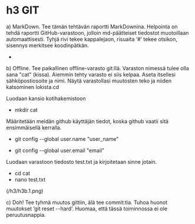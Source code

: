 # h3 GIT

a) MarkDown. Tee tämän tehtävän raportti MarkDownina. Helpointa on tehdä raportti GitHub-varastoon, jolloin md-päätteiset tiedostot muotoillaan automaattisesti. Tyhjä rivi tekee kappalejaon, risuaita ‘#’ tekee otsikon, sisennys merkitsee koodinpätkän.

-

b) Offline. Tee paikallinen offline-varasto git:llä. Varaston nimessä tulee olla sana "cat" (kissa). Aiemmin tehty varasto ei siis kelpaa. Aseta itsellesi sähköpostiosoite ja nimi. Näytä varastollasi muutosten teko ja niiden katsominen lokista.cd

Luodaan kansio kotihakemistoon

- mkdir cat

Määritetään meidän github käyttäjän tiedot, koska github vaatii sitä ensimmäisellä kerralla.
  
- git config --global user.name "user_name"
  
- git config --global user.email "email"

Luodaan varastoon tiedosto test.txt ja kirjoitetaan sinne jotain.

- cd cat
- nano test.txt

(/h3/h3b.1.png)


c) Doh! Tee tyhmä muutos gittiin, älä tee commit:tia. Tuhoa huonot muutokset ‘git reset --hard’. Huomaa, että tässä toiminnossa ei ole peruutusnappia.




